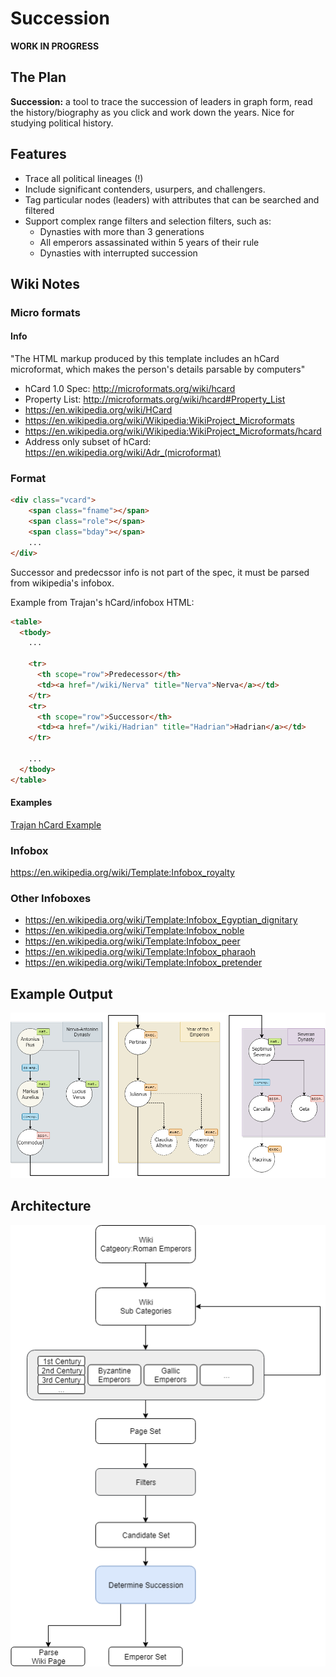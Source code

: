 # Succession

**WORK IN PROGRESS**

## The Plan

**Succession:** a tool to trace the succession of leaders in graph form,
read the history/biography as you click and work down the years.
Nice for studying political history.

## Features

- Trace all political lineages (!)
- Include significant contenders, usurpers, and challengers.
- Tag particular nodes (leaders) with attributes that can be searched and filtered
- Support complex range filters and selection filters, such as:
  + Dynasties with more than 3 generations
  + All emperors assassinated within 5 years of their rule
  + Dynasties with interrupted succession

## Wiki Notes

### Micro formats

#### Info

"The HTML markup produced by this template includes an hCard microformat, which makes the person's details parsable by computers"

- hCard 1.0 Spec: http://microformats.org/wiki/hcard
- Property List: http://microformats.org/wiki/hcard#Property_List
- https://en.wikipedia.org/wiki/HCard
- https://en.wikipedia.org/wiki/Wikipedia:WikiProject_Microformats
- https://en.wikipedia.org/wiki/Wikipedia:WikiProject_Microformats/hcard
- Address only subset of hCard: https://en.wikipedia.org/wiki/Adr_(microformat)

### Format

```HTML
<div class="vcard">
    <span class="fname"></span>
    <span class="role"></span>
    <span class="bday"></span>
    ...
</div>
```

Successor and predecssor info is not part of the spec, it must be parsed from wikipedia's infobox.

Example from Trajan's hCard/infobox HTML:

```HTML
<table>
  <tbody>
    ...

    <tr>
      <th scope="row">Predecessor</th>
      <td><a href="/wiki/Nerva" title="Nerva">Nerva</a></td>
    </tr>
    <tr>
      <th scope="row">Successor</th>
      <td><a href="/wiki/Hadrian" title="Hadrian">Hadrian</a></td>
    </tr>

    ...
  </tbody>
</table>
```

#### Examples

[Trajan hCard Example](./docs/examples/trajan-hcard.html)

### Infobox

https://en.wikipedia.org/wiki/Template:Infobox_royalty

### Other Infoboxes

- https://en.wikipedia.org/wiki/Template:Infobox_Egyptian_dignitary
- https://en.wikipedia.org/wiki/Template:Infobox_noble
- https://en.wikipedia.org/wiki/Template:Infobox_peer
- https://en.wikipedia.org/wiki/Template:Infobox_pharaoh
- https://en.wikipedia.org/wiki/Template:Infobox_pretender

## Example Output

<img src="docs/images/example.png" alt="Example Output" />

## Architecture

![Architecture](./docs/images/arch.png "Architecture")
